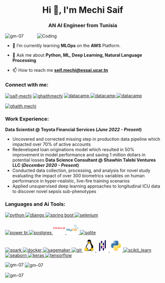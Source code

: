 <h1 align="center">Hi 👋, I'm Mechi Saif</h1>
<h3 align="center">AN AI Engineer from Tunisia</h3>
<img align="right" alt="Coding" width="400" src="https://cdn.dribbble.com/users/1162077/screenshots/3848914/programmer.gif">

<p align="left"> <img src="https://komarev.com/ghpvc/?username=gm-07&label=Profile%20views&color=0e75b6&style=flat" alt="gm-07" /> </p>

- 🌱 I’m currently learning **MLOps** on the **AWS** Platform.
- 💬 Ask me about **Python, ML, Deep Learning, Natural Language Processing**

- 📫 How to reach me <a href="mailto:seif.mechi@essai.ucar.tn">**seif.mechi@essai.ucar.tn**</a>


<h3 align="left">Connect with me:</h3>
<p align="left">

<a href="https://www.linkedin.com/in/saif-mechi-415aab1ba/" target="blank"><img align="center" src="https://raw.githubusercontent.com/rahuldkjain/github-profile-readme-generator/master/src/images/icons/Social/linked-in-alt.svg" alt="saif-mechi" height="30" width="40" /></a>
<a href="https://kaggle.com/seifmechi" target="blank"><img align="center" src="https://raw.githubusercontent.com/rahuldkjain/github-profile-readme-generator/master/src/images/icons/Social/kaggle.svg" alt="ghaithmechi" height="30" width="40" /></a>
<a href="https://www.datacamp.com/" target="_blank" rel="noreferrer">
  <img src="https://avatars.githubusercontent.com/u/54740504?s=200&v=4" alt="datacamp" width="40" height="40"/>
</a>
<a href="https://www.datacamp.com/" target="_blank" rel="noreferrer">
  <img src="https://assets.datacamp.com/production/course_2554/shields/original/datacamp-logo-30.png" alt="datacamp" width="40" height="40"/>
</a>
<a href="https://www.datacamp.com/" target="_blank" rel="noreferrer">
  <img src="https://pbs.twimg.com/profile_images/1237464910843298816/7fXr-ON2_400x400.jpg" alt="datacamp" width="40" height="40"/>
</a>


  </a>
  </a>
<a href="https://www.facebook.com/saif.mechi.7" target="blank"><img align="center" src="https://raw.githubusercontent.com/rahuldkjain/github-profile-readme-generator/master/src/images/icons/Social/facebook.svg" alt="ghaith mechi" height="30" width="40" /></a>
</p>
<h3 align="left">Work Experience:</h3>

**Data Scientist @ Toyota Financial Services (_June 2022 - Present_)**
- Uncovered and corrected missing step in production data pipeline which impacted over 70% of active accounts
- Redeveloped loan originations model which resulted in 50% improvement in model performance and saving 1 million dollars in potential losses
**Data Science Consultant @ Shawhin Talebi Ventures LLC (_December 2020 - Present_)**
- Conducted data collection, processing, and analysis for novel study evaluating the impact of over 300 biometrics variables on human performance in hyper-realistic, live-fire training scenarios
- Applied unsupervised deep learning approaches to longitudinal ICU data to discover novel sepsis sub-phenotypes
<h3 align="left">Languages and Ai Tools:</h3>
<p align="left">
    <a href="https://www.python.org/" target="_blank" rel="noreferrer">
    <img src="https://www.vectorlogo.zone/logos/python/python-icon.svg" alt="python" width="40" height="40"/>
  </a>
    <a href="https://www.djangoproject.com/" target="_blank" rel="noreferrer">
    <img src="https://www.vectorlogo.zone/logos/djangoproject/djangoproject-icon.svg" alt="django" width="40" height="40"/>
  </a>
  <a href="https://spring.io/projects/spring-boot" target="_blank" rel="noreferrer">
    <img src="https://www.vectorlogo.zone/logos/springio/springio-icon.svg" alt="spring boot" width="40" height="40"/>
  </a>
  <a href="https://www.selenium.dev/" target="_blank" rel="noreferrer">
    <img src="https://www.selenium.dev/images/selenium_logo_square_green.png" alt="selenium" width="40" height="40"/>
  </a>
</p>
<p align="left">
   <a href="https://powerbi.microsoft.com/" target="_blank" rel="noreferrer">
    <img src="https://www.vectorlogo.zone/logos/microsoft_powerbi/microsoft_powerbi-icon.svg" alt="power bi" width="40" height="40"/>
  </a>
  <a href="https://www.postgresql.org/" target="_blank" rel="noreferrer">
    <img src="https://www.vectorlogo.zone/logos/postgresql/postgresql-icon.svg" alt="postgres" width="40" height="40"/>
  </a>
      <a href="https://www.oracle.com/" target="_blank" rel="noreferrer"> <img src="https://raw.githubusercontent.com/devicons/devicon/master/icons/oracle/oracle-original.svg" alt="oracle" width="40" height="40"/> </a>
  </a> <a href="https://www.mysql.com/" target="_blank" rel="noreferrer"> <img src="https://raw.githubusercontent.com/devicons/devicon/master/icons/mysql/mysql-original-wordmark.svg" alt="mysql" width="40" height="40"/>
     <a href="https://www.sqlite.org/" target="_blank" rel="noreferrer"> <img src="https://www.vectorlogo.zone/logos/sqlite/sqlite-icon.svg" alt="sqlite" width="40" height="40"/> </a>
  </p> 

  <a href="https://spark.apache.org/" target="_blank" rel="noreferrer">
    <img src="https://www.vectorlogo.zone/logos/apache_spark/apache_spark-icon.svg" alt="spark" width="40" height="40"/>
  </a>
  <a href="https://www.docker.com/" target="_blank" rel="noreferrer">
    <img src="https://www.vectorlogo.zone/logos/docker/docker-icon.svg" alt="docker" width="40" height="40"/>
  </a>

<a href="https://aws.amazon.com/sagemaker/" target="_blank" rel="noreferrer">
  <img src="https://upload.wikimedia.org/wikipedia/commons/9/93/Amazon_Web_Services_Logo.svg" alt="sagemaker" width="40" height="40"/>
</a>
  </a>
  <a href="https://git-scm.com/" target="_blank" rel="noreferrer"> <img src="https://www.vectorlogo.zone/logos/git-scm/git-scm-icon.svg" alt="git" width="40" height="40"/> </a> 
  <a href="https://www.linux.org/" target="_blank" rel="noreferrer"> <img src="https://raw.githubusercontent.com/devicons/devicon/master/icons/linux/linux-original.svg" alt="linux" width="40" height="40"/> 
 <a href="https://pandas.pydata.org/" target="_blank" rel="noreferrer"> <img src="https://raw.githubusercontent.com/devicons/devicon/2ae2a900d2f041da66e950e4d48052658d850630/icons/pandas/pandas-original.svg" alt="pandas" width="40" height="40"/> </a> 
    <a href="https://www.python.org" target="_blank" rel="noreferrer"> <img src="https://raw.githubusercontent.com/devicons/devicon/master/icons/python/python-original.svg" alt="python" width="40" height="40"/> </a>
    <a href="https://scikit-learn.org/" target="_blank" rel="noreferrer"> <img src="https://upload.wikimedia.org/wikipedia/commons/0/05/Scikit_learn_logo_small.svg" alt="scikit_learn" width="40" height="40"/> </a> <a href="https://seaborn.pydata.org/" target="_blank" rel="noreferrer"> <img src="https://seaborn.pydata.org/_images/logo-mark-lightbg.svg" alt="seaborn" width="40" height="40"/> </a> 
<a href="https://keras.io/" target="_blank" rel="noreferrer">
  <img src="https://upload.wikimedia.org/wikipedia/commons/a/ae/Keras_logo.svg" alt="keras" width="40" height="40"/>
</a><a href="https://www.tensorflow.org" target="_blank" rel="noreferrer"> <img src="https://www.vectorlogo.zone/logos/tensorflow/tensorflow-icon.svg" alt="tensorflow" width="40" height="40"/> </a>

<p><img align="left" src="https://github-readme-stats.vercel.app/api/top-langs?username=gm-07&show_icons=true&locale=en&layout=compact" alt="gm-07" /></p>

<p>&nbsp;<img align="center" src="https://github-readme-stats.vercel.app/api?username=gm-07&show_icons=true&locale=en" alt="gm-07" /></p>

<p><img align="center" src="https://github-readme-streak-stats.herokuapp.com/?user=gm-07&" alt="gm-07" /></p>
